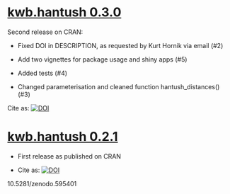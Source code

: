 
# [kwb.hantush 0.3.0](https://github.com/KWB-R/kwb.hantush/releases/tag/v0.3.0) 

Second release on CRAN:

* Fixed DOI in DESCRIPTION, as requested by Kurt Hornik via email (#2)

* Add two vignettes for package usage and shiny apps (#5)

* Added tests (#4)

* Changed parameterisation and cleaned function hantush_distances() (#3) 


Cite as: [![DOI](https://zenodo.org/badge/DOI/10.5281/zenodo.595401)](https://doi.org/10.5281/zenodo.595401)


# [kwb.hantush 0.2.1](https://github.com/KWB-R/kwb.hantush/releases/tag/v.0.2.1) 

* First release as published on CRAN

* Cite as: [![DOI](https://zenodo.org/badge/DOI/10.5281/zenodo.61613.svg)](https://doi.org/10.5281/zenodo.61613)

10.5281/zenodo.595401